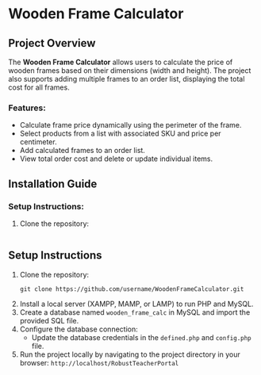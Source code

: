 # Wooden Frame Calculator

## Project Overview
The **Wooden Frame Calculator** allows users to calculate the price of wooden frames based on their dimensions (width and height). The project also supports adding multiple frames to an order list, displaying the total cost for all frames.

### Features:
- Calculate frame price dynamically using the perimeter of the frame.
- Select products from a list with associated SKU and price per centimeter.
- Add calculated frames to an order list.
- View total order cost and delete or update individual items.

## Installation Guide

### Setup Instructions:
1. Clone the repository:
   ```bash
   

## Setup Instructions
1. Clone the repository:
	```
    git clone https://github.com/username/WoodenFrameCalculator.git
2. Install a local server (XAMPP, MAMP, or LAMP) to run PHP and MySQL.
3. Create a database named `wooden_frame_calc` in MySQL and import the provided SQL file.
4. Configure the database connection:
	- Update the database credentials in the `defined.php` and `config.php` file.
5. Run the project locally by navigating to the project directory in your browser:
	``` http://localhost/RobustTeacherPortal ```